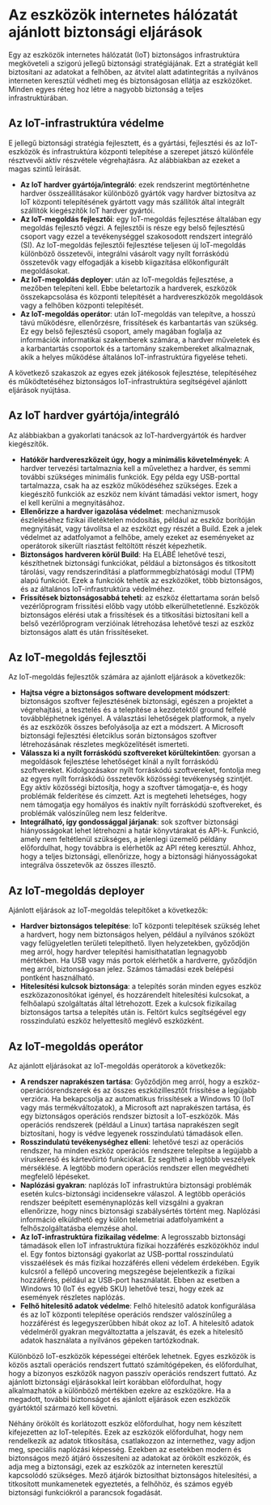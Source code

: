 # <a name="internet-of-things-security-best-practices"></a>Az eszközök internetes hálózatát ajánlott biztonsági eljárások
Egy az eszközök internetes hálózatát (IoT) biztonságos infrastruktúra megköveteli a szigorú jellegű biztonsági stratégiájának. Ezt a stratégiát kell biztosítani az adatokat a felhőben, az átvitel alatt adatintegritás a nyilvános interneten keresztül védheti meg és biztonságosan ellátja az eszközöket. Minden egyes réteg hoz létre a nagyobb biztonság a teljes infrastruktúrában.

## <a name="secure-an-iot-infrastructure"></a>Az IoT-infrastruktúra védelme
E jellegű biztonsági stratégia fejlesztett, és a gyártási, fejlesztési és az IoT-eszközök és infrastruktúra központi telepítése a szerepet játszó különféle résztvevői aktív részvétele végrehajtásra. Az alábbiakban az ezeket a magas szintű leírását.  

* **Az IoT hardver gyártója/integráló**: ezek rendszerint megtörténhetne hardver összeállításakor különböző gyártók vagy hardver biztosítva az IoT központi telepítésének gyártott vagy más szállítók által integrált szállítók kiegészítők IoT hardver gyártói.
* **Az IoT-megoldás fejlesztői**: egy IoT-megoldás fejlesztése általában egy megoldás fejlesztő végzi. A fejlesztői is része egy belső fejlesztésű csoport vagy ezzel a tevékenységgel szakosodott rendszert integráló (SI). Az IoT-megoldás fejlesztői fejlesztése teljesen új IoT-megoldás különböző összetevői, integrálni vásárolt vagy nyílt forráskódú összetevők vagy elfogadják a kisebb kiigazítása előkonfigurált megoldásokat.
* **Az IoT-megoldás deployer**: után az IoT-megoldás fejlesztése, a mezőben telepíteni kell. Ebbe beletartozik a hardverek, eszközök összekapcsolása és központi telepítését a hardvereszközök megoldások vagy a felhőben központi telepítését.
* **Az IoT-megoldás operátor**: után IoT-megoldás van telepítve, a hosszú távú működésre, ellenőrzésre, frissítések és karbantartás van szükség. Ez egy belső fejlesztésű csoport, amely magában foglalja az információk informatikai szakemberek számára, a hardver műveletek és a karbantartás csoportok és a tartomány szakembereket alkalmaznak, akik a helyes működése általános IoT-infrastruktúra figyelése teheti.

A következő szakaszok az egyes ezek játékosok fejlesztése, telepítéséhez és működtetéséhez biztonságos IoT-infrastruktúra segítségével ajánlott eljárások nyújtása.

## <a name="iot-hardware-manufacturerintegrator"></a>Az IoT hardver gyártója/integráló
Az alábbiakban a gyakorlati tanácsok az IoT-hardvergyártók és hardver kiegészítők.

* **Hatókör hardvereszközeit úgy, hogy a minimális követelmények**: A hardver tervezési tartalmaznia kell a művelethez a hardver, és semmi további szükséges minimális funkciók. Egy példa egy USB-porttal tartalmazza, csak ha az eszköz működéséhez szükséges. Ezek a kiegészítő funkciók az eszköz nem kívánt támadási vektor ismert, hogy el kell kerülni a megnyitásához.
* **Ellenőrizze a hardver igazolása védelmet**: mechanizmusok észleléséhez fizikai illetéktelen módosítás, például az eszköz borítóján megnyitását, vagy távolítsa el az eszközt egy részét a Build. Ezek a jelek védelmet az adatfolyamot a felhőbe, amely ezeket az eseményeket az operátorok sikerült riasztást feltöltött részét képezhetik.
* **Biztonságos hardveren körül Build**: Ha ELÁBÉ lehetővé teszi, készíthetnek biztonsági funkciókat, például a biztonságos és titkosított tárolási, vagy rendszerindítási a platformmegbízhatósági modul (TPM) alapú funkciót. Ezek a funkciók tehetik az eszközöket, több biztonságos, és az általános IoT-infrastruktúra védelméhez.
* **Frissítések biztonságosabbá teheti**: az eszköz élettartama során belső vezérlőprogram frissítési előbb vagy utóbb elkerülhetetlenné. Eszközök biztonságos elérési utak a frissítések és a titkosítási biztosítani kell a belső vezérlőprogram verzióinak létrehozása lehetővé teszi az eszköz biztonságos alatt és után frissítéseket.

## <a name="iot-solution-developer"></a>Az IoT-megoldás fejlesztői
Az IoT-megoldás fejlesztők számára az ajánlott eljárások a következők:

* **Hajtsa végre a biztonságos software development módszert**: biztonságos szoftver fejlesztésének biztonsági, egészen a projektet a végrehajtási, a tesztelés és a telepítése a kezdetektől ground felfelé továbbléphetnek igényel. A választási lehetőségek platformok, a nyelv és az eszközök összes befolyásolja az ezt a módszert. A Microsoft biztonsági fejlesztési életciklus során biztonságos szoftver létrehozásának részletes megközelítését ismerteti.
* **Válassza ki a nyílt forráskódú szoftvereket körültekintően**: gyorsan a megoldások fejlesztése lehetőséget kínál a nyílt forráskódú szoftvereket. Kidolgozásakor nyílt forráskódú szoftvereket, fontolja meg az egyes nyílt forráskódú összetevők közösségi tevékenység szintjét. Egy aktív közösségi biztosítja, hogy a szoftver támogatja-e, és hogy problémák felderítése és címzett. Azt is megteheti lehetséges, hogy nem támogatja egy homályos és inaktív nyílt forráskódú szoftvereket, és problémák valószínűleg nem lesz felderítve.
* **Integrálható, így gondossággal járjanak**: sok szoftver biztonsági hiányosságokat lehet létrehozni a határ könyvtárakat és API-k. Funkció, amely nem feltétlenül szükséges, a jelenlegi üzemelő példány előfordulhat, hogy továbbra is elérhetők az API réteg keresztül. Ahhoz, hogy a teljes biztonsági, ellenőrizze, hogy a biztonsági hiányosságokat integrálva összetevők az összes illesztő.      

## <a name="iot-solution-deployer"></a>Az IoT-megoldás deployer
Ajánlott eljárások az IoT-megoldás telepítőket a következők:

* **Hardver biztonságos telepítése**: IoT központi telepítések szükség lehet a hardvert, hogy nem biztonságos helyen, például a nyilvános szóközt vagy felügyeletlen területi telepíthető. Ilyen helyzetekben, győződjön meg arról, hogy hardver telepítési hamisíthatatlan legnagyobb mértékben. Ha USB vagy más portok elérhetők a hardverre, győződjön meg arról, biztonságosan jelez. Számos támadási ezek belépési pontként használható.
* **Hitelesítési kulcsok biztonsága**: a telepítés során minden egyes eszköz eszközazonosítókat igényel, és hozzárendelt hitelesítési kulcsokat, a felhőalapú szolgáltatás által létrehozott. Ezek a kulcsok fizikailag biztonságos tartsa a telepítés után is. Feltört kulcs segítségével egy rosszindulatú eszköz helyettesítő meglévő eszközként.

## <a name="iot-solution-operator"></a>Az IoT-megoldás operátor
Az ajánlott eljárásokat az IoT-megoldás operátorok a következők:

* **A rendszer naprakészen tartása**: Győződjön meg arról, hogy a eszköz-operációsrendszerek és az összes eszközillesztőt frissítése a legújabb verzióra. Ha bekapcsolja az automatikus frissítések a Windows 10 (IoT vagy más termékváltozatok), a Microsoft azt naprakészen tartása, és egy biztonságos operációs rendszer biztosít a IoT-eszközök. Más operációs rendszerek (például a Linux) tartása naprakészen segít biztosítani, hogy is védve legyenek rosszindulatú támadások ellen.
* **Rosszindulatú tevékenységhez elleni**: lehetővé teszi az operációs rendszer, ha minden eszköz operációs rendszere telepítse a legújabb a víruskereső és kártevőirtó funkciókat. Ez segítheti a legtöbb veszélyek mérséklése. A legtöbb modern operációs rendszer ellen megvédheti megfelelő lépéseket.
* **Naplózási gyakran**: naplózás IoT infrastruktúra biztonsági problémák esetén kulcs-biztonsági incidensekre válaszol. A legtöbb operációs rendszer beépített eseménynaplózás kell vizsgálni a gyakran ellenőrizze, hogy nincs biztonsági szabálysértés történt meg. Naplózási információ elküldhető egy külön telemetriai adatfolyamként a felhőszolgáltatásba elemzése ahol.
* **Az IoT-infrastruktúra fizikailag védelme**: A legrosszabb biztonsági támadások ellen IoT infrastruktúra fizikai hozzáférés eszközökhöz indul el. Egy fontos biztonsági gyakorlat az USB-porttal rosszindulatú visszaélések és más fizikai hozzáférés elleni védelem érdekében. Egyik kulcsról a fellépő uncovering megszegése bejelentkezik a fizikai hozzáférés, például az USB-port használatát. Ebben az esetben a Windows 10 (IoT és egyéb SKU) lehetővé teszi, hogy ezek az események részletes naplózás.
* **Felhő hitelesítő adatok védelme**: Felhő hitelesítő adatok konfigurálása és az IoT központi telepítése operációs rendszer valószínűleg a hozzáférést és legegyszerűbben hibát okoz az IoT. A hitelesítő adatok védelméről gyakran megváltoztatta a jelszavát, és ezek a hitelesítő adatok használata a nyilvános gépeken tartózkodnak.

Különböző IoT-eszközök képességei eltérőek lehetnek. Egyes eszközök is közös asztali operációs rendszert futtató számítógépeken, és előfordulhat, hogy a bizonyos eszközök nagyon passzív operációs rendszert futtató. Az ajánlott biztonsági eljárásokkal leírt korábban előfordulhat, hogy alkalmazhatók a különböző mértékben ezekre az eszközökre. Ha a megadott, további biztonságot és ajánlott eljárások ezen eszközök gyártóktól származó kell követni.

Néhány örökölt és korlátozott eszköz előfordulhat, hogy nem készített kifejezetten az IoT-telepítés. Ezek az eszközök előfordulhat, hogy nem rendelkezik az adatok titkosítása, csatlakozzon az internethez, vagy adjon meg, speciális naplózási képesség. Ezekben az esetekben modern és biztonságos mező átjáró összesíteni az adatokat az örökölt eszközök, és adja meg a biztonsági, ezek az eszközök az interneten keresztül kapcsolódó szükséges. Mező átjárók biztosíthat biztonságos hitelesítési, a titkosított munkamenetek egyeztetés, a felhőhöz, és számos egyéb biztonsági funkciókról a parancsok fogadását.

